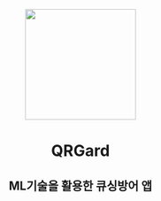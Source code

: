 <div align="center">

<img src="https://avatars.githubusercontent.com/u/169472681?s=200&v=4" width="200"/>

# QRGard
## ML기술을 활용한 큐싱방어 앱

</div>
